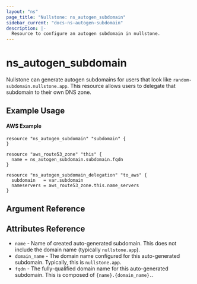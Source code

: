 ```yaml
---
layout: "ns"
page_title: "Nullstone: ns_autogen_subdomain"
sidebar_current: "docs-ns-autogen-subdomain"
description: |-
  Resource to configure an autogen subdomain in nullstone.
---
```


# ns_autogen_subdomain

Nullstone can generate autogen subdomains for users that look like `random-subdomain.nullstone.app`.
This resource allows users to delegate that subdomain to their own DNS zone.

## Example Usage

#### AWS Example

```hcl
resource "ns_autogen_subdomain" "subdomain" {
}

resource "aws_route53_zone" "this" {
  name = ns_autogen_subdomain.subdomain.fqdn
}

resource "ns_autogen_subdomain_delegation" "to_aws" {
  subdomain   = var.subdomain
  nameservers = aws_route53_zone.this.name_servers
}
```

## Argument Reference

## Attributes Reference

- `name` - Name of created auto-generated subdomain. This does not include the domain name (typically `nullstone.app`).
- `domain_name` - The domain name configured for this auto-generated subdomain. Typically, this is `nullstone.app`.
- `fqdn` - The fully-qualified domain name for this auto-generated subdomain. This is composed of `{name}.{domain_name}.`.
